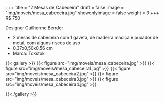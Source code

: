 +++
title = "2 Mesas de Cabeceira"
draft = false
image = "img/moveis/mesa_cabeceira.jpg"
showonlyimage = false
weight = 3
+++
<span class="price">R$ 750</span>

<!--more-->

Designer Guilherme Bender

- 2 mesas de cabeceira com 1 gaveta, de madeira maciça e puxador de metal, com alguns riscos de uso
- 0,37x0,50x0,56 cm	
- Marca: Tokstok


{{< gallery >}}
{{< figure src="img/moveis/mesa_cabeceira.jpg" >}}
{{< figure src="img/moveis/mesa_cabeceira1.jpg" >}}
{{< figure src="img/moveis/mesa_cabeceira2.jpg" >}}
{{< figure src="img/moveis/mesa_cabeceira3.jpg" >}}
{{< figure src="img/moveis/mesa_cabeceira4.jpg" >}}


{{< /gallery >}}


